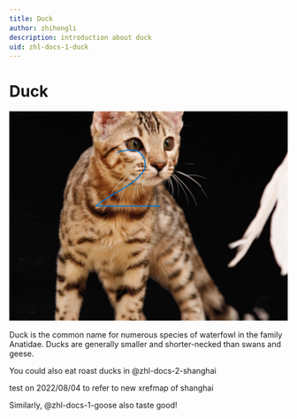 ```yaml
---
title: Duck
author: zhihongli
description: introduction about duck
uid: zhl-docs-1-duck
---
```

# Duck

![cat](cat2.png)

Duck is the common name for numerous species of waterfowl in the family Anatidae. Ducks are generally smaller and shorter-necked than swans and geese.  

You could also eat roast ducks in @zhl-docs-2-shanghai  

test on 2022/08/04 to refer to new xrefmap of shanghai

Similarly, @zhl-docs-1-goose also taste good!
